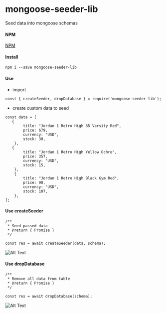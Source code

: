# mongoose-seeder-lib

Seed data into mongoose schemas

#### NPM
[NPM](https://www.npmjs.com/package/mongoose-seeder-lib)


#### Install
```
npm i --save mongoose-seeder-lib
```

#### Use

- import

```
const { createSeeder, dropDatabase } = require('mongoose-seeder-lib');
```

- create custom data to seed

```
const data = [
   {
        title: "Jordan 1 Retro High 85 Varsity Red",
        price: 679,
        currency: "USD",
        stock: 30,
    },
   {
        title: "Jordan 1 Retro High Yellow Ochre",
        price: 357,
        currency: "USD",
        stock: 15,
    },
    {
        title: "Jordan 1 Retro High Black Gym Red",
        price: 90,
        currency: "USD",
        stock: 107,
    },
];
```
#### Use createSeeder

```
/**
 * Seed passed data
 * @return { Promise } 
 */

const res = await createSeeder(data, schema);
```

![Alt Text](https://i.gyazo.com/fc7cb436b81ecd7c1d03b43954d2bf3d.gif)


#### Use dropDatabase

```
/**
 * Remove all data from table
 * @return { Promise } 
 */

const res = await dropDatabase(schema);
```

![Alt Text](https://i.gyazo.com/6e6d21c38dd7deb60e3dab0545966553.gif)


